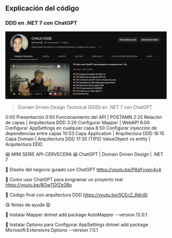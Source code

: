 ## Explicación del código 
### DDD en .NET 7 con ChatGPT

[![video-youtube](__doc__/miniatura.png)](https://youtu.be/0CEcZ_Rdrd0)


> Domain Driven Design Technical (DDD) en .NET 7 con ChatGPT

0:00 Presentación 
0:50 Funcionamiento del API | POSTAMN
2:25 Relación de capas | Arquitectura DDD 
3:29 Configurar Mapper | WebAPI
6:00 Configurar AppSettings en cualquier capa
8:50 Configurar inyección de dependencias entre capas
10:53 Capa Application | Arquitectura DDD 
16:15 Capa Domain | Arquitectura DDD 
17:35 (TIPS) ValueObject vs entity | Arquitectura DDD 

😱 MINI SERIE API-CERVECERA 😱 
ChatGPT | Domain Driven Design | .NET 7

🍺 Diseño del negocio guiado con ChatGPT
https://youtu.be/P8aYyvec4v4 

🍺 Como usar ChatGPT para programar un proyecto real
https://youtu.be/8OwTDfZe2Bo

🍺 Código final con arquitectura DDD
https://youtu.be/0CEcZ_Rdrd0

😋 Notas de ayuda 😋

🍺 Instalar Mapper
dotnet add package AutoMapper --version 12.0.1

🍺 Instalar Options para Configurar AppSettings
dotnet add package Microsoft.Extensions.Options --version 7.0.1